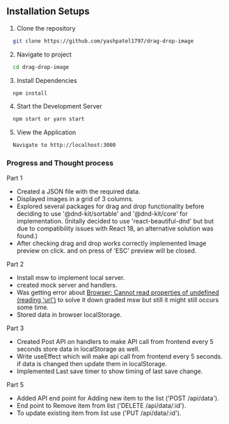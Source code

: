 
## Installation Setups

1. Clone the repository

```bash
  git clone https://github.com/yashpatel1797/drag-drop-image
```

2. Navigate to project

```bash
  cd drag-drop-image
```

3. Install Dependencies

```bash
  npm install
```

4. Start the Development Server

```bash
  npm start or yarn start
```

5. View the Application

```bash
  Navigate to http://localhost:3000 
```

### Progress and Thought process

Part 1 
- Created a JSON file with the required data.
- Displayed images in a grid of 3 columns.
- Explored several packages for drag and drop functionality before deciding to use '@dnd-kit/sortable' and '@dnd-kit/core' for implementation. 
(Initally decided to use 'react-beautiful-dnd' but but due to compatibility issues with React 18, an alternative solution was found.)
- After checking drag and drop works correctly implemented Image preview on click. and on press of 'ESC' preview will be closed.

Part 2
- Install msw to implement local server.
- created mock server and handlers.
- Was getting error about [Browser: Cannot read properties of undefined (reading 'url')](https://github.com/mswjs/msw/issues/2053) to solve it down graded msw but still it might still occurs some time.
- Stored data in browser localStorage.

Part 3
- Created Post API on handlers to make API call from frontend every 5 seconds store data in localStorage as well.
- Write useEffect which will make api call from frontend every 5 seconds. if data is changed then update them in localStorage.
- Implemented Last save timer to show timing of last save change.

Part 5
- Added API end point for Adding new item to the list ('POST /api/data').
- End point to Remove item from list  ('DELETE /api/data/:id').
- To update existing item from list use ('PUT /api/data/:id').
